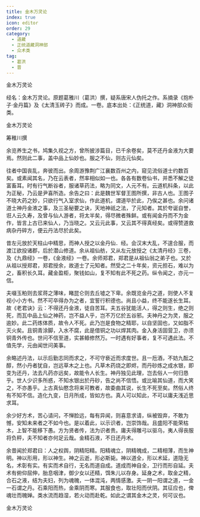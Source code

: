 ```yaml
---
title: 金木万灵论
index: true
icon: editor
order: 29
category:
  - 道藏
  - 正统道藏洞神部
  - 众术类
tag:
  - 葛洪
  - 晋
---
```


金木万灵论  

经名：金木万灵论。原题葛雅川（葛洪）撰，疑系唐宋人伪托之作。系摘录《抱朴子·金丹篇》及《太清玉砖子》而成。一卷。底本出处：《正统道，藏》洞神部众街类。  

金木万灵论  

筹稚川撰  

余览养生之书，鸠集久视之方，曾所披涉篇目，已千余卷矣，莫不还丹金液为大要焉。然则此二事，盖中品上仙妙也。服之不仙，则古元仙矣。  

往者中国丧乱，奔彼而出。余周游豫荆广江襄数百州之内，窥见流俗道士约数百矣。或素闻其名，乃在云表者，然率相似如一也。各各有数卷仙书，并悉不解之徒富畜耳。时有行气断谷者，服诸草药法，略为同文，人元不有。云道机科条，以此为正秘，乃云是尹喜所造。余告之曰：此是魏世军督王图所撰，非古人也。王图子不晓大药之妙，只欲行气入室求仙，作此道机，谓道毕於此，乃俟之甚也。余问诸道士神丹金液之事，及三圣秘要之诀，天地神祇之法，了元知者。其於夸诞自誉，诳人云久寿，及曾与仙人游者，将太半矣，得尽微者殊鲜。或有闻金丹而不为金作，皆言上古已来仙人，乃当晓之。又云元此事，又云其不得真经矣。或得赞道救病杂丹碎方，便云丹法尽於此矣。  

昔左元放於天柱山中精思，而神人授之以金丹仙．经。会汉末大乱，不遑合服，而渡江欲投诸郡，后於潜山修道。余从祖仙舫，又从左元放授之《太清丹经》三卷，及《九鼎经》一卷，《金液经》一卷。余师郑君，郑君是从祖仙翁之弟子也。又於从祖以授郑君，郑君授余，故道士了元知者。然受之二十年矣，资元担石，难以为之，畜积长久耳。藏金盈柜，聚钱如山，复不知有此不死之药。纵令闻之，亦元一信。  

夫啜玉粕则去浆蒋之薄味，睹昆仑则去丘墟之下卑。余既览金丹之道，则使人不复视小小方书。然不可卒得办为之者，宜誓行积德也。尚且小益，终不能遂长生耳。故《老君诀》云：不得还丹金液，徒自苦耳。夫五谷犹能活人，得之则生，绝之则死，而瓦中品上仙之神药，岂不益人乎，岂不万亿於五谷邪。夫神丹之为灵，服之逾妙。此二药炼体质，故令人不死。此乃岂是食物之精耶，以自坚固也，又如脂不灭火矣。且铜青涂脚，入水不腐，此是借铜之功以焊其肉。金入身活固营卫，亦须铜青外传也。世问不信至道，实甚鲦修然万。一时遇有好事者，复不可遇此法。不值先学，元由闻世问美事。  

余略述丹法，以示后勤志同而求之，不可守亵近而求度世。且一卮酒，不妨九酝之醇，然小丹者犹自，岂远草木之上也。凡草木药烧之即烬，而丹砂炼之成水银，即变为还丹，法去凡药亦远矣，故能令人长生。神丹独见此理，岂去俗人一何归恳乎。世人少识多所惑，不知水银出於丹砂，告之尚不信悟。或比喻其仙道，而大笑之，不亦愚乎。上古真仙愍念将来可教者，故委曲其说，长生不死至矣。然俗人终有不知不信。造化九变，日月所成，皆如方也。真人可以知此，不可以庸夫浅近思求耳。  

余少好方术，苦心请问，不惮脸远，每有异闻，则喜意求请，纵被毁弃，不敢为憾，安知未来者之不如今也。是以着此，以示识者，岂崇饰哉。且盛阳不能荣枯木，上智不能移下愚。方为贤者传，法为识者贵。庸夫得雕弓以驱乌，夷人得丧服将负秤，夫不知者亦何足云哉。金精石液，不日还丹术。  

余昔闻於郑君曰：人之权舆，阴精阳精。阳精魂立，阴精魄成，二精相薄，而生神明。神以形用，形以神生。神之云逝，形必斯毙。神以道全，形以术延，道隐无名，术彰有实。有实而术自行，无名而道自成。道成而神自全，卫行而形自延。夫术有俯仰屈伸，胎息咽津，御少女以还精，饵朱儿以存身。延身之术，取金之精，合石之液，结为夫妇，列为魂魄，一体混沌，两情感激。夫一阴一阳谓之道，一金一石谓之丹。石乘阳而热，金乘阴而寒。其服食也，取壮阳而伏阴。其征应也，俾魂壮而魄婵。类水流而趋湿，若火动而赴乾。如此之谓其金木之灵，何可议也。  

金木万灵论  
